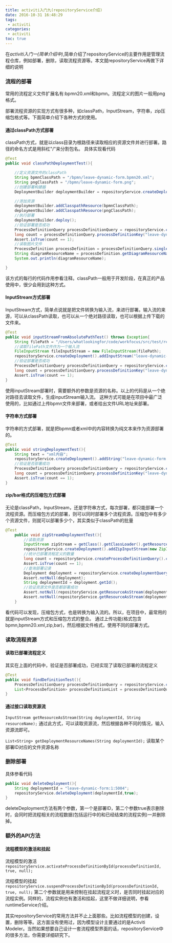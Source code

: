 ```yaml
---
title: activiti入门九(repositoryService介绍)
date: 2016-10-31 16:48:29
tags:
 - activiti
categories:
 - activiti
toc: true
---
```

在*activiti入门一(简单介绍中)*,简单介绍了repositoryService的主要作用是管理流程仓库，例如部署，删除，读取流程资源等。本文就repositoryService再做下详细的说明
<!-- more -->

### 流程的部署
常用的流程定义文件扩展名有:bpmn20.xml和bpmn。流程定义的图片一般用png格式。

部署流程资源的实现方式有很多种，如classPath，InputStream，字符串，zip压缩包格式等。下面简单介绍下各种方式的使用。

#### 通过classPath方式部署

classPath方式，就是以class目录为根路径来读取相应的资源文件并进行部署。路径的命名方式是用斜杠"/"来分割包名。
具体实现看代码
```java
@Test
public void classPathDeploymentTest(){

    //定义资源文件的classPath
    String bpmnClassPath = "/bpmn/leave-dynamic-form.bpmn20.xml";
    String pngClassPath = "/bpmn/leave-dynamic-form.png";
    //创建部署构建器
    DeploymentBuilder deploymentBuilder = repositoryService.createDeployment();

    //添加资源
    deploymentBuilder.addClasspathResource(bpmnClassPath);
    deploymentBuilder.addClasspathResource(pngClassPath);
    //执行部署
    deploymentBuilder.deploy();
    //验证部署是否成功
    ProcessDefinitionQuery processDefinitionQuery = repositoryService.createProcessDefinitionQuery();
    long count = processDefinitionQuery.processDefinitionKey("leave-dynamic-from").count();
    Assert.isTrue(count == 1);
    //读取图片文件
    ProcessDefinition processDefinition = processDefinitionQuery.singleResult();
    String diagramResourceName = processDefinition.getDiagramResourceName();
    System.out.println(diagramResourceName);

}
```

该方式的每行的代码作用参看注释。classPath一般用于开发阶段，在真正的产品使用中，很少会用到这种方式。

#### InputStream方式部署
InputStream方式，简单点说就是把文件转换为输入流，来进行部署。输入流的来源，可以从classPath读取，也可以从一个绝对路径读取，也可以根据上传下载的文件来。

```java
@Test
public void inputStreamFromAbsolutePathTest() throws Exception{
    String filePath = "/Users/whatlookingfor/code/workfocus/src/test/resources/bpmn/leave-dynamic-form.bpmn20.xml";
    //读取filePath文件作为一个输入流
    FileInputStream fileInputStream = new FileInputStream(filePath);
    repositoryService.createDeployment().addInputStream("leave-dynamic-form.bpmn20.xml",fileInputStream).deploy();
    //验证部署是否成功
    ProcessDefinitionQuery processDefinitionQuery = repositoryService.createProcessDefinitionQuery();
    long count = processDefinitionQuery.processDefinitionKey("leave-dynamic-form").count();
    Assert.isTrue(count == 1);
}
```

使用inputStream部署时，需要额外的参数是资源的名称。以上的代码是从一个绝对路径去读取文件，生成inputStream输入流。
这种方式可能是在项目中最广泛使用的，比如通过上传bpmn文件来部署，或者给出文件URL地址来部署。

#### 字符串方式部署
字符串的方式部署，就是把bpmn或者xml中的内容转换为纯文本来作为资源部署的。
```java
@Test
public void stringDeploymentTest(){
    String text = "xml内容";
    repositoryService.createDeployment().addString("leave-dynamic-form.bpmn20.xml",text);
    //验证是否部署成功
    ProcessDefinitionQuery processDefinitionQuery = repositoryService.createProcessDefinitionQuery();
    long count = processDefinitionQuery.processDefinitionKey("leave-dynamic-form").count();
    Assert.isTrue(count == 1);
}
```

#### zip/bar格式的压缩包方式部署
无论是classPath，InputStream，还是字符串方式，每次部署，都只能部署一个流程资源。而压缩包方式的部署，则可以同时部署多个流程资源。压缩包中有多少个资源文件，则就可以部署多少个，其实类似于classPath的批量
```java
@Test
    public void zipStreamDeploymentTest(){
        //读取资源
        InputStream zipStream = getClass().getClassLoader().getResourceAsStream("bpmn/leave.zip");
        repositoryService.createDeployment().addZipInputStream(new ZipInputStream(zipStream)).deploy();
        //统计已部署流程定义的数量
        long count = repositoryService.createProcessDefinitionQuery().count();
        Assert.isTrue(count == 1);
        //查询部署记录
        Deployment deployment = repositoryService.createDeploymentQuery().singleResult();
        Assert.notNull(deployment);
        String deploymentId = deployment.getId();
        //验证资源文件是否都部署成功
        Assert.notNull(repositoryService.getResourceAsStream(deploymentId,"leave-dynamic-form.bpmn"));
        Assert.notNull(repositoryService.getResourceAsStream(deploymentId,"leave-dynamic-form.png"));
    }
```

看代码可以发现，压缩包方式，也是转换为输入流的。所以，在项目中，最常用的就是inputStream方式和压缩包方式的整合。
通过上传功能(格式包含bpmn,bpmn20.xml,zip,bar)，然后根据文件格式，使用不同的部署方式。

### 读取流程资源

#### 读取已部署流程定义
其实在上面的代码中，验证是否部署成功，已经实现了读取已部署的流程定义
```java
@Test
public void findDefinitionTest(){
    ProcessDefinitionQuery processDefinitionQuery = repositoryService.createProcessDefinitionQuery();
    List<ProcessDefinition> processDefinitionList = processDefinitionQuery.listPage(0,10);
}
```


#### 通过接口读取资源流
` InputStream getResourceAsStream(String deploymentId, String resourceName); `
通过此方式，可以读取资源流，然后根据各种不同的情况，输入资源流即可。

` List<String> getDeploymentResourceNames(String deploymentId); `
读取某个部署ID对应的文件资源名称


### 删除部署
具体参看代码
```java
public void deleteDeployment(){
    String deploymentId = "leave-dynamic-form:1:5004";
    repositoryService.deleteDeployment(deploymentId,true);
}
```
deleteDeployment方法有两个参数，第一个是部署ID，第二个参数true表示删除时，会同时把流程相关的流程数据(包括运行中的和已经结束的流程实例)一并删除掉。

### 额外的API方法

#### 流程模型的激活和挂起
流程模型的激活
` repositoryService.activateProcessDefinitionById(processDefinitionId, true, null); `

流程模型的挂起
` repositoryService.suspendProcessDefinitionById(processDefinitionId, true, null); `
第二个参数就是用来控制在挂起流程定义时，是否同时挂起对应的流程实例。同样的，流程实例也有激活和挂起，这里不做详细说明，参看runtimeService介绍。

其实repositoryService的常用方法并不止上面那些。比如流程模型的创建，设置，删除等等。这方面没有使用过，因为模型设计主要通过的是Activiti Modeler。当然如果想要自己设计一套流程模型界面的话，repositoryService中的很多方法，你需要详细研究下。



